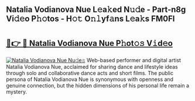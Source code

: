 ## Natalia Vodianova Nue L𝚎a𝚔ed N𝚞𝚍e - Part-n8g Vi𝚍𝚎o P𝚑𝚘tos - H𝚘𝚝 O𝚗𝚕yf𝚊ns L𝚎a𝚔s FM0FI

# <h2><a href="http://kfe75q.oniu.top/?m=Natalia+Vodianova+Nue">🔗👉 🔴 Natalia Vodianova Nue P𝚑ot𝚘𝚜 V𝚒d𝚎o</a></h2>

[![Natalia Vodianova Nue Nu𝚍e𝚜](https://i.imgur.com/0qMVB7G.gif)](http://kfe75q.oniu.top/?m=Natalia+Vodianova+Nue)
Web-based performer and digital artist Natalia Vodianova Nue, acclaimed for sharing dance and lifestyle ideas through solo and collaborative dance acts and short films. The public persona of Natalia Vodianova Nue is synonymous with openness and genuine connection, but the hidden dimensions of his personal life remain a mystery.  
